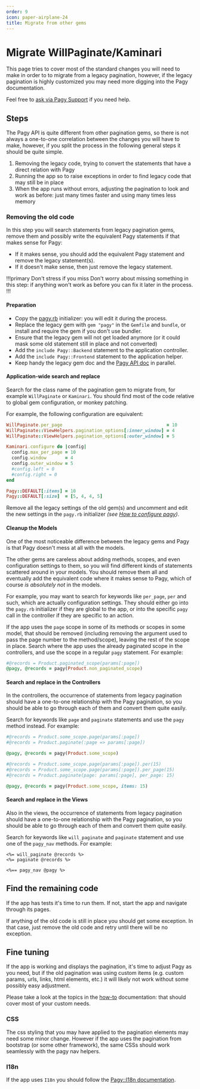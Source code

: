 ```yaml
---
order: 9
icon: paper-airplane-24
title: Migrate from other gems
---
```


# Migrate WillPaginate/Kaminari

This page tries to cover most of the standard changes you will need to make in order to to migrate from a legacy pagination,
however, if the legacy pagination is highly customized you may need more digging into the Pagy documentation.

Feel free to [ask via Pagy Support](https://github.com/ddnexus/pagy/discussions/categories/q-a) if you need help.

## Steps

The Pagy API is quite different from other pagination gems, so there is not always a one-to-one correlation between the changes
you will have to make, however, if you split the process in the following general steps it should be quite simple.

1. Removing the legacy code, trying to convert the statements that have a direct relation with Pagy
2. Running the app so to raise exceptions in order to find legacy code that may still be in place
3. When the app runs without errors, adjusting the pagination to look and work as before: just many times faster and using many
   times less memory

### Removing the old code

In this step you will search statements from legacy pagination gems, remove them and possibly write the equivalent Pagy statements
if that makes sense for Pagy:

- If it makes sense, you should add the equivalent Pagy statement and remove the legacy statement(s).
- If it doesn't make sense, then just remove the legacy statement.

!!!primary Don't stress if you miss
Don't worry about missing something in this step: if anything won't work as before you can fix it later in the process.
!!!

#### Preparation

- Copy the [pagy.rb](https://github.com/ddnexus/pagy/blob/master/lib/config/pagy.rb) initializer: you will edit it during the
  process.
- Replace the legacy gem with `gem "pagy"` in the `Gemfile` and `bundle`, or install and require the gem if you don't use bundler.
- Ensure that the legacy gem will not get loaded anymore (or it could mask some old statement still in place and not converted)
- Add the `include Pagy::Backend` statement to the application controller.
- Add the `include Pagy::Frontend` statement to the application helper.
- Keep handy the legacy gem doc and the [Pagy API doc](api/pagy.md) in parallel.

#### Application-wide search and replace

Search for the class name of the pagination gem to migrate from, for example `WillPaginate` or `Kaminari`. You should find most of
the code relative to global gem configuration, or monkey patching.

For example, the following configuration are equivalent:

```ruby initializers
WillPaginate.per_page                                       = 10
WillPaginate::ViewHelpers.pagination_options[:inner_window] = 4
WillPaginate::ViewHelpers.pagination_options[:outer_window] = 5

Kaminari.configure do |config|
  config.max_per_page = 10
  config.window       = 4
  config.outer_window = 5
  #config.left = 0
  #config.right = 0
end

Pagy::DEFAULT[:items] = 10
Pagy::DEFAULT[:size]  = [5, 4, 4, 5]
```

Remove all the legacy settings of the old gem(s) and uncomment and edit the new settings in the `pagy.rb` initializer _(see 
[How to configure pagy](/quick-start.md#configure))_.

#### Cleanup the Models

One of the most noticeable difference between the legacy gems and Pagy is that Pagy doesn't mess at all with the models.

The other gems are careless about adding methods, scopes, and even configuration settings to them, so you will find different
kinds of statements scattered around in your models. You should remove them all and eventually add the equivalent code where it
makes sense to Pagy, which of course _is absolutely not_ in the models.

For example, you may want to search for keywords like `per_page`, `per` and such, which are actually configuration settings. They
should either go into the `pagy.rb` initializer if they are global to the app, or into the specific `pagy` call in the controller
if they are specific to an action.

If the app uses the `page` scope in some of its methods or scopes in some model, that should be removed (including removing the
argument used to pass the page number to the method/scope), leaving the rest of the scope in place. Search where the app uses the
already paginated scope in the controllers, and use the scope in a regular `pagy` statement. For example:

```ruby Controller
#@records = Product.paginated_scope(params[:page])
@pagy, @records = pagy(Product.non_paginated_scope)
```

#### Search and replace in the Controllers

In the controllers, the occurrence of statements from legacy pagination should have a one-to-one relationship with the Pagy
pagination, so you should be able to go through each of them and convert them quite easily.

Search for keywords like `page` and `paginate` statements and use the `pagy` method instead. For example:

```ruby Controller
#@records = Product.some_scope.page(params[:page])
#@records = Product.paginate(:page => params[:page])

@pagy, @records = pagy(Product.some_scope)

#@records = Product.some_scope.page(params[:page]).per(15)
#@records = Product.some_scope.page(params[:page]).per_page(15)
#@records = Product.paginate(page: params[:page], per_page: 15)

@pagy, @records = pagy(Product.some_scope, items: 15)
```

#### Search and replace in the Views

Also in the views, the occurrence of statements from legacy pagination should have a one-to-one relationship with the Pagy
pagination, so you should be able to go through each of them and convert them quite easily.

Search for keywords like `will_paginate` and `paginate` statement and use one of the `pagy_nav` methods. For example:

```erb View
<%= will_paginate @records %>
<%= paginate @records %>

<%== pagy_nav @pagy %>
```

## Find the remaining code

If the app has tests it's time to run them. If not, start the app and navigate through its pages.

If anything of the old code is still in place you should get some exception. In that case, just remove the old code and retry
until there will be no exception.

## Fine tuning

If the app is working and displays the pagination, it's time to adjust Pagy as you need, but if the old pagination was using
custom items (e.g. custom params, urls, links, html elements, etc.) it will likely not work without some possibly easy adjustment.

Please take a look at the topics in the [how-to](how-to.md) documentation: that should cover most of your custom needs.

### CSS

The css styling that you may have applied to the pagination elements may need some minor change. However if the app uses the
pagination from bootstrap (or some other framework), the same CSSs should work seamlessly with the pagy nav helpers.

### I18n

If the app uses `I18n` you should follow the [Pagy::I18n documentation](/docs/api/i18n).
